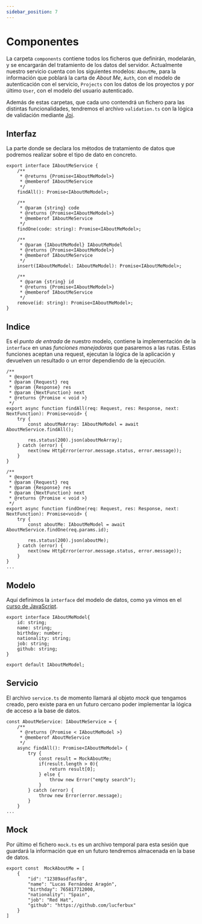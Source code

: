 ```yaml
---
sidebar_position: 7
---
```


# Componentes

La carpeta `components` contiene todos los ficheros que definirán, modelarán, y se encargarán del tratamiento de los datos del servidor. Actualmente nuestro servicio cuenta con los siguientes modelos: `AboutMe`, para la información que poblará la carta de *About Me*, `Auth`, con el modelo de autenticación con el servicio, `Projects` con los datos de los proyectos y por último `User`, con el modelo del usuario autenticado.

Además de estas carpetas, que cada uno contendrá un fichero para las distintas funcionalidades, tendremos el archivo `validation.ts` con la lógica de validación mediante [Joi](dependencies#joi).

## Interfaz

La parte donde se declara los métodos de tratamiento de datos que podremos realizar sobre el tipo de dato en concreto.

```tsx title="src/components/AboutMe/interface.ts"
export interface IAboutMeService {
    /**
     * @returns {Promise<IAboutMeModel>}
     * @memberof IAboutMeService
     */
    findAll(): Promise<IAboutMeModel>;

    /**
     * @param {string} code
     * @returns {Promise<IAboutMeModel>}
     * @memberof IAboutMeService
     */
    findOne(code: string): Promise<IAboutMeModel>;

    /**
     * @param {IAboutMeModel} IAboutMeModel
     * @returns {Promise<IAboutMeModel>}
     * @memberof IAboutMeService
     */
    insert(IAboutMeModel: IAboutMeModel): Promise<IAboutMeModel>;

    /**
     * @param {string} id
     * @returns {Promise<IAboutMeModel>}
     * @memberof IAboutMeService
     */
    remove(id: string): Promise<IAboutMeModel>;
}
```

## Indice

Es el *punto de entrada* de nuestro modelo, contiene la implementación de la `interface` en unas *funciones manejadoras* que pasaremos a las rutas. Estas funciones aceptan una request, ejecutan la lógica de la aplicación y devuelven un resultado o un error dependiendo de la ejecución.

```tsx title="src/components/AboutMe/index.ts"
/**
 * @export
 * @param {Request} req
 * @param {Response} res
 * @param {NextFunction} next
 * @returns {Promise < void >}
 */
export async function findAll(req: Request, res: Response, next: NextFunction): Promise<void> {
    try {
        const aboutMeArray: IAboutMeModel = await AboutMeService.findAll();

        res.status(200).json(aboutMeArray);
    } catch (error) {
        next(new HttpError(error.message.status, error.message));
    }
}

/**
 * @export
 * @param {Request} req
 * @param {Response} res
 * @param {NextFunction} next
 * @returns {Promise < void >}
 */
export async function findOne(req: Request, res: Response, next: NextFunction): Promise<void> {
    try {
        const aboutMe: IAboutMeModel = await AboutMeService.findOne(req.params.id);

        res.status(200).json(aboutMe);
    } catch (error) {
        next(new HttpError(error.message.status, error.message));
    }
}
...
```

## Modelo

Aquí definimos la `interface` del modelo de datos, como ya vimos en el [curso de JavaScript](https://javascript-course-threepoints.netlify.app/typescript/1_introduccion/index.html#interfaces).

```tsx title="src/components/AboutMe/model.ts"
export interface IAboutMeModel{
    id: string;
    name: string;
    birthday: number;
    nationality: string;
    job: string;
    github: string;
}

export default IAboutMeModel;
```

## Servicio

El archivo `service.ts` de momento llamará al objeto *mock* que tengamos creado, pero existe para en un futuro cercano poder implementar la lógica de acceso a la base de datos.

```tsx title="src/components/AboutMe/service.ts"
const AboutMeService: IAboutMeService = {
    /**
     * @returns {Promise < IAboutMeModel >}
     * @memberof AboutMeService
     */
    async findAll(): Promise<IAboutMeModel> {
        try {
            const result = MockAboutMe;
            if(result.length > 0){
                return result[0];
            } else {
                throw new Error("empty search");
            }
        } catch (error) {
            throw new Error(error.message);
        }
    }
...
```

## Mock

Por último el fichero `mock.ts` es un archivo temporal para esta sesión que guardará la información que en un futuro tendremos almacenada en la base de datos.

```tsx title="src/components/AboutMe/mock.ts"
export const  MockAboutMe = [
    {
        "id": "12389asdfasf8",
        "name": "Lucas Fernández Aragón",
        "birthday": 765817712000,
        "nationality": "Spain",
        "job": "Red Hat",
        "github": "https://github.com/lucferbux"
    }
]
```
